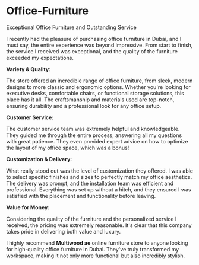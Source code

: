 # Office-Furniture


Exceptional Office Furniture and Outstanding Service


I recently had the pleasure of purchasing office furniture in Dubai, and I must say, the entire experience was beyond impressive. From start to finish, the service I received was exceptional, and the quality of the furniture exceeded my expectations.

**Variety & Quality:**

The store offered an incredible range of office furniture, from sleek, modern designs to more classic and ergonomic options. Whether you're looking for executive desks, comfortable chairs, or functional storage solutions, this place has it all. The craftsmanship and materials used are top-notch, ensuring durability and a professional look for any office setup.

**Customer Service:**

The customer service team was extremely helpful and knowledgeable. They guided me through the entire process, answering all my questions with great patience. They even provided expert advice on how to optimize the layout of my office space, which was a bonus!

**Customization & Delivery:**

What really stood out was the level of customization they offered. I was able to select specific finishes and sizes to perfectly match my office aesthetics. The delivery was prompt, and the installation team was efficient and professional. Everything was set up without a hitch, and they ensured I was satisfied with the placement and functionality before leaving.

**Value for Money:**

Considering the quality of the furniture and the personalized service I received, the pricing was extremely reasonable. It's clear that this company takes pride in delivering both value and luxury.

I highly recommend **Multiwood ae** online furniture store to anyone looking for high-quality office furniture in Dubai. They've truly transformed my workspace, making it not only more functional but also incredibly stylish.

